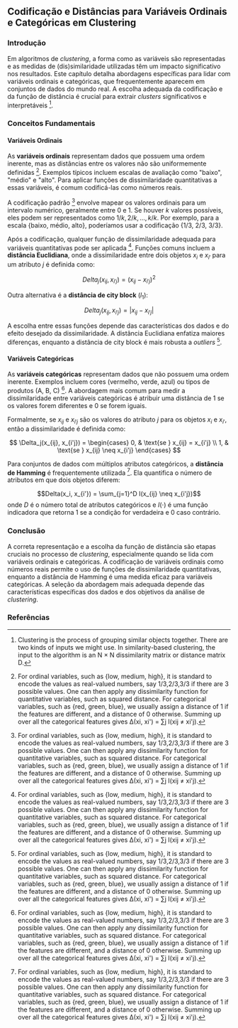 ## Codificação e Distâncias para Variáveis Ordinais e Categóricas em Clustering

### Introdução
Em algoritmos de *clustering*, a forma como as variáveis são representadas e as medidas de (dis)similaridade utilizadas têm um impacto significativo nos resultados. Este capítulo detalha abordagens específicas para lidar com variáveis ordinais e categóricas, que frequentemente aparecem em conjuntos de dados do mundo real. A escolha adequada da codificação e da função de distância é crucial para extrair *clusters* significativos e interpretáveis [^1].

### Conceitos Fundamentais

#### Variáveis Ordinais
As **variáveis ordinais** representam dados que possuem uma ordem inerente, mas as distâncias entre os valores não são uniformemente definidas [^2]. Exemplos típicos incluem escalas de avaliação como "baixo", "médio" e "alto". Para aplicar funções de dissimilaridade quantitativas a essas variáveis, é comum codificá-las como números reais.

A codificação padrão [^2] envolve mapear os valores ordinais para um intervalo numérico, geralmente entre 0 e 1. Se houver *k* valores possíveis, eles podem ser representados como $1/k, 2/k, ..., k/k$. Por exemplo, para a escala {baixo, médio, alto}, poderíamos usar a codificação {1/3, 2/3, 3/3}.

Após a codificação, qualquer função de dissimilaridade adequada para variáveis quantitativas pode ser aplicada [^2]. Funções comuns incluem a **distância Euclidiana**, onde a dissimilaridade entre dois objetos $x_i$ e $x_{i'}$ para um atributo *j* é definida como:

$$Delta_j(x_{ij}, x_{i'j}) = (x_{ij} - x_{i'j})^2$$

Outra alternativa é a **distância de city block** ($l_1$):

$$Delta_j(x_{ij}, x_{i'j}) = |x_{ij} - x_{i'j}|$$

A escolha entre essas funções depende das características dos dados e do efeito desejado da dissimilaridade. A distância Euclidiana enfatiza maiores diferenças, enquanto a distância de city block é mais robusta a *outliers* [^2].

#### Variáveis Categóricas
As **variáveis categóricas** representam dados que não possuem uma ordem inerente. Exemplos incluem cores (vermelho, verde, azul) ou tipos de produtos (A, B, C) [^2]. A abordagem mais comum para medir a dissimilaridade entre variáveis categóricas é atribuir uma distância de 1 se os valores forem diferentes e 0 se forem iguais.

Formalmente, se $x_{ij}$ e $x_{i'j}$ são os valores do atributo *j* para os objetos $x_i$ e $x_{i'}$, então a dissimilaridade é definida como:

$$ \Delta_j(x_{ij}, x_{i'j}) = \begin{cases}     0, & \text{se } x_{ij} = x_{i'j} \\     1, & \text{se } x_{ij} \neq x_{i'j} \end{cases} $$

Para conjuntos de dados com múltiplos atributos categóricos, a **distância de Hamming** é frequentemente utilizada [^2]. Ela quantifica o número de atributos em que dois objetos diferem:

$$Delta(x_i, x_{i'}) = \sum_{j=1}^D I(x_{ij} \neq x_{i'j})$$
onde *D* é o número total de atributos categóricos e $I(\cdot)$ é uma função indicadora que retorna 1 se a condição for verdadeira e 0 caso contrário.

### Conclusão
A correta representação e a escolha da função de distância são etapas cruciais no processo de *clustering*, especialmente quando se lida com variáveis ordinais e categóricas. A codificação de variáveis ordinais como números reais permite o uso de funções de dissimilaridade quantitativas, enquanto a distância de Hamming é uma medida eficaz para variáveis categóricas. A seleção da abordagem mais adequada depende das características específicas dos dados e dos objetivos da análise de *clustering*.

### Referências
[^1]: Clustering is the process of grouping similar objects together. There are two kinds of inputs we might use. In similarity-based clustering, the input to the algorithm is an N × N dissimilarity matrix or distance matrix D.
[^2]: For ordinal variables, such as {low, medium, high}, it is standard to encode the values as real-valued numbers, say 1/3,2/3,3/3 if there are 3 possible values. One can then apply any dissimilarity function for quantitative variables, such as squared distance. For categorical variables, such as {red, green, blue}, we usually assign a distance of 1 if the features are different, and a distance of 0 otherwise. Summing up over all the categorical features gives Δ(xi, xi') = ∑j I(xij ≠ xi'j).

<!-- END -->
